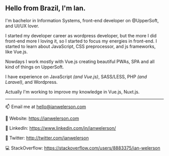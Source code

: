 ## Hello from Brazil, I'm Ian.

I'm bachelor in Information Systems, front-end developer on @UpperSoft, and UI/UX lover.

I started my developer career as wordpress developer, but the more I did front-end more I loving it, so I started to focus my energies in front-end. I started to learn about JavaScript, CSS preprocessor, and js frameworks, like Vue.js.

Nowdays I work mostly with Vue.js creating beautiful PWAs, SPA and all kind of things on UpperSoft.

I have experience on JavaScript *(and Vue.js)*, SASS/LESS, PHP *(and Laravel)*, and Wordpress.

Actually I'm working to improve my knowledge in Vue.js, Nuxt.js.

***

📫 Email me at hello@ianwelerson.com

🎯 Website: https://ianwelerson.com

👤 LinkedIn: https://www.linkedin.com/in/ianwelerson/

🐥 Twitter: http://twitter.com/ianwelerson

💻 StackOverflow: https://stackoverflow.com/users/8883375/ian-welerson

